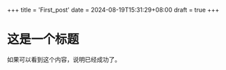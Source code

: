 +++
title = 'First_post'
date = 2024-08-19T15:31:29+08:00
draft = true
+++

# 这是一个标题
如果可以看到这个内容，说明已经成功了。
